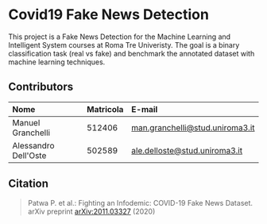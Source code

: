 # Covid19 Fake News Detection 
This project is a Fake News Detection for the Machine Learning and Intelligent System courses at Roma Tre Univeristy.
The goal is a binary classification task (real vs fake) and benchmark the annotated dataset with machine learning techniques.

## Contributors
| Nome | Matricola | E-mail |
|:---|:---|:---|
|Manuel Granchelli|512406|man.granchelli@stud.uniroma3.it|
|Alessandro Dell'Oste|502589|ale.delloste@stud.uniroma3.it|

## Citation
> Patwa P. et al.: Fighting an Infodemic: COVID-19 Fake News Dataset. arXiv
preprint [arXiv:2011.03327](https://arxiv.org/abs/2011.03327) (2020)

